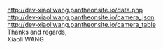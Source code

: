 http://dev-xiaoliwang.pantheonsite.io/data.php
<br>
http://dev-xiaoliwang.pantheonsite.io/camera_json
<br>
http://dev-xiaoliwang.pantheonsite.io/camera_table
<br>
Thanks and regards,
<br>Xiaoli WANG
